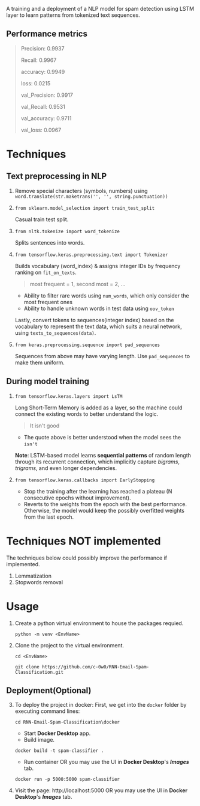 A training and a deployment of a NLP model for spam detection using LSTM layer to learn patterns from tokenized text sequences.


## Performance metrics

> Precision: 0.9937
> 
> Recall: 0.9967
> 
> accuracy: 0.9949
> 
> loss: 0.0215
> 
> val_Precision: 0.9917
> 
> val_Recall: 0.9531
> 
> val_accuracy: 0.9711
> 
> val_loss: 0.0967


# Techniques

## Text preprocessing in NLP

1. Remove special characters (symbols, numbers) using `word.translate(str.maketrans('', '', string.punctuation))`
2. `from sklearn.model_selection import train_test_split`

   Casual train test split.
3. `from nltk.tokenize import word_tokenize`

   Splits sentences into words.
4. `from tensorflow.keras.preprocessing.text import Tokenizer`

   Builds vocabulary (word_index) & assigns integer IDs by frequency ranking on `fit_on_texts`.
   > most frequent = 1, second most = 2, ...
   - Ability to filter rare words using `num_words`, which only consider the most frequent ones
   - Ability to handle unknown words in test data using `oov_token`

   Lastly, convert tokens to sequences(integer index) based on the vocabulary to represent the text data, which suits a neural network, using `texts_to_sequences(data)`.
5. `from keras.preprocessing.sequence import pad_sequences`

   Sequences from above may have varying length. Use `pad_sequences` to make them uniform.

## During model training

1. `from tensorflow.keras.layers import LsTM`
   
   Long Short-Term Memory is added as a layer, so the machine could connect the existing words to better understand the logic.
   > It isn't good
   - The quote above is better understood when the model sees the `isn't`
   
   **Note**: LSTM-based model learns **sequential patterns** of random length through its recurrent connection, which implicitly capture _bigrams_, _trigrams_, and even longer dependencies.
3. `from tensorflow.keras.callbacks import EarlyStopping`

   - Stop the training after the learning has reached a plateau (N consecutive epochs without improvement).
   - Reverts to the weights from the epoch with the best performance. Otherwise, the model would keep the possibly overfitted weights from the last epoch.


# Techniques NOT implemented

The techniques below could possibly improve the performance if implemented.
1. Lemmatization
2. Stopwords removal


# Usage

1. Create a python virtual environment to house the packages requied.
   ```
   python -m venv <EnvName>
   ```
2. Clone the project to the virtual environment.
   ```
   cd <EnvName>
   ```
   ```
   git clone https://github.com/c-0w0/RNN-Email-Spam-Classification.git
   ```
   
## Deployment(Optional)

3. To deploy the project in docker:
   First, we get into the `docker` folder by executing command lines:
   ```
   cd RNN-Email-Spam-Classification\docker
   ```
   - Start **Docker Desktop** app.
   - Build image.
   ```
   docker build -t spam-classifier .
   ```
   - Run container OR you may use the UI in **Docker Desktop**'s _**Images**_ tab.
   ```
   docker run -p 5000:5000 spam-classifier
   ```
5. Visit the page: http://localhost:5000 OR you may use the UI in **Docker Desktop**'s _**Images**_ tab.
